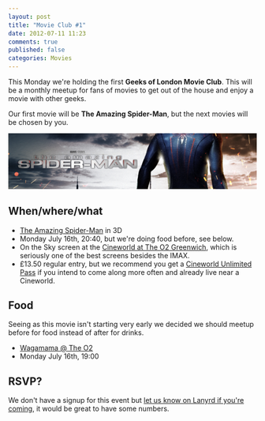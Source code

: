 ```yaml
---
layout: post
title: "Movie Club #1"
date: 2012-07-11 11:23
comments: true
published: false
categories: Movies
---
```


This Monday we're holding the first **Geeks of London Movie Club**. This will be a monthly meetup for fans of movies to get out of the house and enjoy a movie with other geeks.

Our first movie will be **The Amazing Spider-Man**, but the next movies will be chosen by you.

![The Amazing Spider-Man](/images/posts/spiderman.png)

## When/where/what

* [The Amazing Spider-Man](http://www.imdb.com/title/tt0948470/) in 3D
* Monday July 16th, 20:40, but we're doing food before, see below.
* On the Sky screen at the [Cineworld at The O2 Greenwich](http://www.cineworld.co.uk/cinemas/79), which is seriously one of the best screens besides the IMAX.
* £13.50 regular entry, but we recommend you get a [Cineworld Unlimited Pass](http://geeksoflondon.com/blog/2012/06/30/geeks-of-london-movie-club/) if you intend to come along more often and already live near a Cineworld.

## Food

Seeing as this movie isn't starting very early we decided we should meetup before for food instead of after for drinks.

* [Wagamama @ The O2](http://www.wagamama.com/locations/showlocation/730/)
* Monday July 16th, 19:00

## RSVP?

We don't have a signup for this event but [let us know on Lanyrd if you're coming](http://lanyrd.com/2012/the-geeks-of-london-movie-club-1/), it would be great to have some numbers.